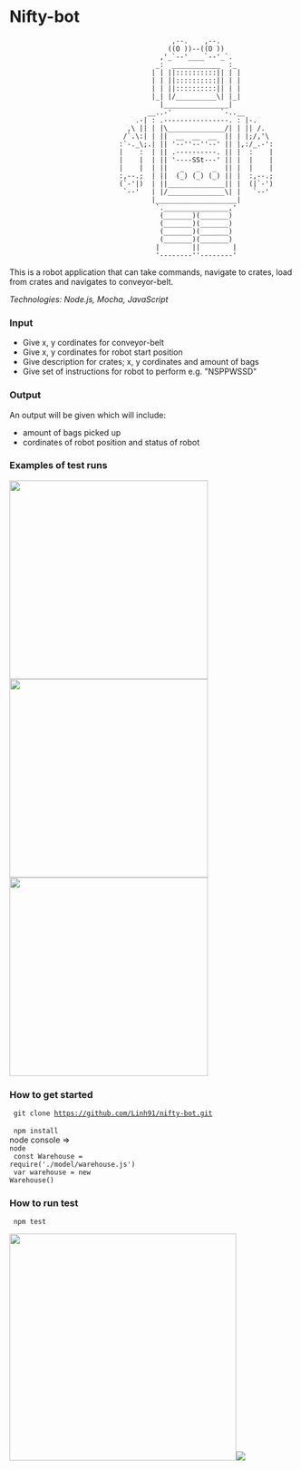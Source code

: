 # Nifty-bot

                                            ,--.    ,--.
                                           ((O ))--((O ))
                                         ,'_`--'____`--'_`.
                                        _:  ____________  :_
                                       | | ||::::::::::|| | |
                                       | | ||::::::::::|| | |
                                       | | ||::::::::::|| | |
                                       |_| |/__________\| |_|
                                         |________________|
                                      __..-'            `-..__
                                   .-| : .----------------. : |-.
                                 ,\ || | |\______________/| | || /.
                                /`.\:| | ||  __  __  __  || | |;/,'\
                               :`-._\;.| || '--''--''--' || |,:/_.-':
                               |    :  | || .----------. || |  :    |
                               |    |  | || '----SSt---' || |  |    |
                               |    |  | ||   _   _   _  || |  |    |
                               :,--.;  | ||  (_) (_) (_) || |  :,--.;
                               (`-'|)  | ||______________|| |  (|`-')
                                `--'   | |/______________\| |   `--'
                                       |____________________|
                                        `.________________,'
                                         (_______)(_______)
                                         (_______)(_______)
                                         (_______)(_______)
                                         (_______)(_______)
                                        |        ||        |
                                        '--------''--------'

This is a robot application that can take commands, navigate to crates, load from crates and navigates to conveyor-belt.

<bold>*Technologies: Node.js, Mocha, JavaScript*</bold>

### Input
- Give x, y cordinates for conveyor-belt
- Give x, y cordinates for robot start position
- Give description for crates; x, y cordinates and amount of bags
- Give set of instructions for robot to perform e.g. "NSPPWSSD"

### Output
An output will be given which will include:
- amount of bags picked up
- cordinates of robot position and status of robot

### Examples of test runs

<img src="https://user-images.githubusercontent.com/17644847/28984123-50bb969c-7954-11e7-8242-fa9e2e7cd4ea.png" width="350"><img src="https://user-images.githubusercontent.com/17644847/28984125-50bfc32a-7954-11e7-916c-88305ab36559.png" width="350">
<img src="https://user-images.githubusercontent.com/17644847/28984124-50beecca-7954-11e7-9cb5-aabe75771e5f.png" width="350">

### How to get started

<code> git clone https://github.com/Linh91/nifty-bot.git </code> <br>
<code> npm install </code><br>
node console => <code> node </code><br>
<code> const Warehouse = require('./model/warehouse.js') </code><br>
<code> var warehouse = new Warehouse() </code>
### How to run test 

<code> npm test </code> <br>

<img src="https://user-images.githubusercontent.com/17644847/28983396-7441fa00-7951-11e7-9e47-39f8d3d716fb.png" width="400" height="400"><img src="https://user-images.githubusercontent.com/17644847/28983657-a6a0c7a0-7952-11e7-925c-3905005999bb.png">
